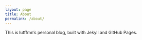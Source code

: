 ```yaml
---
layout: page
title: About
permalink: /about/
---
```


This is lutffmn’s personal blog, built with Jekyll and GitHub Pages.
